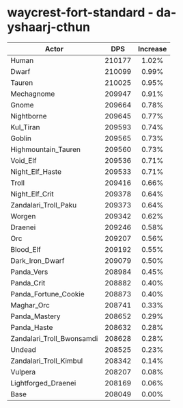 # waycrest-fort-standard - da-yshaarj-cthun
| Actor | DPS | Increase |
|---|:---:|:---:|
|Human|210177|1.02%|
|Dwarf|210099|0.99%|
|Tauren|210025|0.95%|
|Mechagnome|209947|0.91%|
|Gnome|209664|0.78%|
|Nightborne|209645|0.77%|
|Kul_Tiran|209593|0.74%|
|Goblin|209565|0.73%|
|Highmountain_Tauren|209560|0.73%|
|Void_Elf|209536|0.71%|
|Night_Elf_Haste|209533|0.71%|
|Troll|209416|0.66%|
|Night_Elf_Crit|209378|0.64%|
|Zandalari_Troll_Paku|209373|0.64%|
|Worgen|209342|0.62%|
|Draenei|209246|0.58%|
|Orc|209207|0.56%|
|Blood_Elf|209192|0.55%|
|Dark_Iron_Dwarf|209079|0.50%|
|Panda_Vers|208984|0.45%|
|Panda_Crit|208882|0.40%|
|Panda_Fortune_Cookie|208873|0.40%|
|Maghar_Orc|208741|0.33%|
|Panda_Mastery|208652|0.29%|
|Panda_Haste|208632|0.28%|
|Zandalari_Troll_Bwonsamdi|208628|0.28%|
|Undead|208525|0.23%|
|Zandalari_Troll_Kimbul|208342|0.14%|
|Vulpera|208207|0.08%|
|Lightforged_Draenei|208169|0.06%|
|Base|208049|0.00%|
